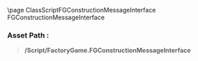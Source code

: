 \page ClassScriptFGConstructionMessageInterface FGConstructionMessageInterface
### Asset Path :
<b><blockquote>/Script/FactoryGame.FGConstructionMessageInterface</blockquote></b>
